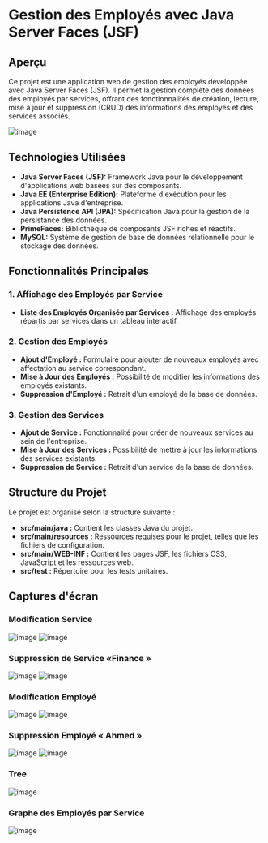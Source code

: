 # Gestion des Employés avec Java Server Faces (JSF)

## Aperçu

Ce projet est une application web de gestion des employés développée avec Java Server Faces (JSF). Il permet la gestion complète des données des employés par services, offrant des fonctionnalités de création, lecture, mise à jour et suppression (CRUD) des informations des employés et des services associés.

![image](https://github.com/BasmaGd/tp-JSF/assets/118211411/e3803130-9756-49e4-87c0-ddfd1a3e73e8)

## Technologies Utilisées

- **Java Server Faces (JSF):** Framework Java pour le développement d'applications web basées sur des composants.
- **Java EE (Enterprise Edition):** Plateforme d'exécution pour les applications Java d'entreprise.
- **Java Persistence API (JPA):** Spécification Java pour la gestion de la persistance des données.
- **PrimeFaces:** Bibliothèque de composants JSF riches et réactifs.
- **MySQL:** Système de gestion de base de données relationnelle pour le stockage des données.

## Fonctionnalités Principales

### 1. Affichage des Employés par Service

- **Liste des Employés Organisée par Services :** Affichage des employés répartis par services dans un tableau interactif.

### 2. Gestion des Employés

- **Ajout d'Employé :** Formulaire pour ajouter de nouveaux employés avec affectation au service correspondant.
- **Mise à Jour des Employés :** Possibilité de modifier les informations des employés existants.
- **Suppression d'Employé :** Retrait d'un employé de la base de données.

### 3. Gestion des Services

- **Ajout de Service :** Fonctionnalité pour créer de nouveaux services au sein de l'entreprise.
- **Mise à Jour des Services :** Possibilité de mettre à jour les informations des services existants.
- **Suppression de Service :** Retrait d'un service de la base de données.

## Structure du Projet

Le projet est organisé selon la structure suivante :

- **src/main/java :** Contient les classes Java du projet.
- **src/main/resources :** Ressources requises pour le projet, telles que les fichiers de configuration.
- **src/main/WEB-INF :** Contient les pages JSF, les fichiers CSS, JavaScript et les ressources web.
- **src/test :** Répertoire pour les tests unitaires.

## Captures d'écran
### Modification Service
![image](https://github.com/BasmaGd/tp-JSF/assets/118211411/27dac8dd-e55a-4613-8929-7abbe199dadf)
![image](https://github.com/BasmaGd/tp-JSF/assets/118211411/bfb0a6e5-d09c-4625-80c4-d0a4a5149ded)
### Suppression de Service «Finance »
![image](https://github.com/BasmaGd/tp-JSF/assets/118211411/be512d20-c507-446c-8abe-d37db9f7072a)
![image](https://github.com/BasmaGd/tp-JSF/assets/118211411/23baa087-7d8d-4359-8ea6-d72a96de3875)

### Modification Employé
![image](https://github.com/BasmaGd/tp-JSF/assets/118211411/e5008169-2fde-41d4-92a5-1bbe28c784b7)
![image](https://github.com/BasmaGd/tp-JSF/assets/118211411/2e68a5fd-9578-4de1-98a6-5900f933f40f)

### Suppression Employé « Ahmed »
![image](https://github.com/BasmaGd/tp-JSF/assets/118211411/a8e29dd9-980b-475a-b6b3-d6ace65c3b4e)
![image](https://github.com/BasmaGd/tp-JSF/assets/118211411/a4dd14d1-d97d-418b-94d4-6c9c7c5126bf)

### Tree
![image](https://github.com/BasmaGd/tp-JSF/assets/118211411/0a257d81-018c-441f-afad-fe3c7eadcbee)



### Graphe des Employés par Service
![image](https://github.com/BasmaGd/tp-JSF/assets/118211411/c873f4f2-32ec-42ca-81a5-f49427a538dc)
